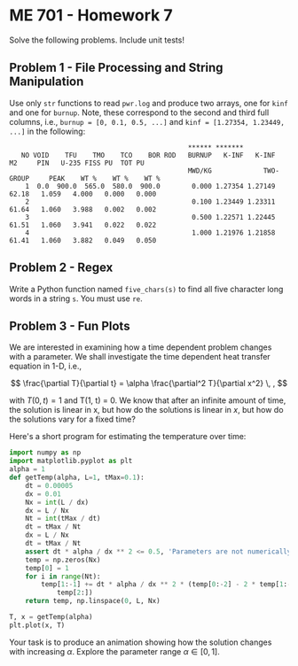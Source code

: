 # ME 701 - Homework 7

Solve the following problems.  Include unit tests!

## Problem 1 - File Processing and String Manipulation


Use only `str` functions to read `pwr.log` and produce two arrays, one
for `kinf` and one for `burnup`.  Note, these correspond to the second
and third full columns, i.e., `burnup = [0, 0.1, 0.5, ...]` and
`kinf = [1.27354, 1.23449, ...]` in the following:

```
                                             ****** *******
   NO VOID    TFU    TMO    TCO    BOR ROD   BURNUP   K-INF   K-INF     M2     PIN   U-235 FISS PU  TOT PU
                                             MWD/KG             TWO-GROUP     PEAK    WT %    WT %    WT %
    1  0.0  900.0  565.0  580.0  900.0        0.000 1.27354 1.27149  62.18   1.059   4.000   0.000   0.000  
    2                                         0.100 1.23449 1.23311  61.64   1.060   3.988   0.002   0.002  
    3                                         0.500 1.22571 1.22445  61.51   1.060   3.941   0.022   0.022  
    4                                         1.000 1.21976 1.21858  61.41   1.060   3.882   0.049   0.050  
```


## Problem 2 - Regex

Write a Python function named `five_chars(s)` to find all five character long words in a string `s`.  You must use `re`.




## Problem 3 - Fun Plots

We are interested in examining how a time dependent problem changes with a parameter. We shall
investigate the time dependent heat transfer equation in 1-D, i.e.,

$$
  \frac{\partial T}{\partial t} = \alpha \frac{\partial^2 T}{\partial x^2} \, ,
$$

with $T(0, t) = 1$  and T(1, t) = 0. We know that after an infinite amount of time, the solution is linear in x, but how do the
solutions is linear in $x$, but how do the solutions vary for a fixed time?

Here's a short program for estimating the temperature over time:

```python
import numpy as np
import matplotlib.pyplot as plt
alpha = 1
def getTemp(alpha, L=1, tMax=0.1):
    dt = 0.00005
    dx = 0.01
    Nx = int(L / dx)
    dx = L / Nx
    Nt = int(tMax / dt)
    dt = tMax / Nt
    dx = L / Nx
    dt = tMax / Nt
    assert dt * alpha / dx ** 2 <= 0.5, 'Parameters are not numerically stable'
    temp = np.zeros(Nx)
    temp[0] = 1
    for i in range(Nt):
        temp[1:-1] += dt * alpha / dx ** 2 * (temp[0:-2] - 2 * temp[1:-1] +
            temp[2:])
    return temp, np.linspace(0, L, Nx)

T, x = getTemp(alpha)
plt.plot(x, T)
```


Your task is to produce an animation showing how the solution
changes with increasing $\alpha$.  Explore the parameter range $\alpha \in [0, 1]$.


